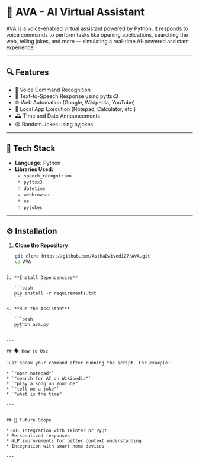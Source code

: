 # 🤖 AVA - AI Virtual Assistant

AVA is a voice-enabled virtual assistant powered by Python. It responds to voice commands to perform tasks like opening applications, searching the web, telling jokes, and more — simulating a real-time AI-powered assistant experience.

---

## 🔍 Features

- 🎤 Voice Command Recognition  
- 🧠 Text-to-Speech Response using pyttsx3  
- 🌐 Web Automation (Google, Wikipedia, YouTube)  
- 📁 Local App Execution (Notepad, Calculator, etc.)  
- 🕰️ Time and Date Announcements  
- 😄 Random Jokes using pyjokes  

---

## 🚀 Tech Stack

- **Language:** Python  
- **Libraries Used:**  
  - `speech_recognition`  
  - `pyttsx3`  
  - `datetime`  
  - `webbrowser`  
  - `os`  
  - `pyjokes`  

---

## ⚙️ Installation

1. **Clone the Repository**

   ```bash
   git clone https://github.com/AsthaDwivedi27/AVA.git
   cd AVA
````

2. **Install Dependencies**

   ```bash
   pip install -r requirements.txt
   ```

3. **Run the Assistant**

   ```bash
   python ava.py
   ```

---

## 🗣️ How to Use

Just speak your command after running the script. For example:

* `"open notepad"`
* `"search for AI on Wikipedia"`
* `"play a song on YouTube"`
* `"tell me a joke"`
* `"what is the time"`

---


## 🌟 Future Scope

* GUI Integration with Tkinter or PyQt
* Personalized responses
* NLP improvements for better context understanding
* Integration with smart home devices

---


